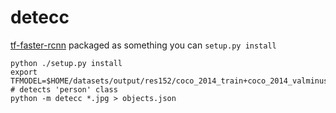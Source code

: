 # detecc

[tf-faster-rcnn](https://github.com/endernewton/tf-faster-rcnn) packaged as something you can `setup.py install`

```
python ./setup.py install
export TFMODEL=$HOME/datasets/output/res152/coco_2014_train+coco_2014_valminusminival
# detects 'person' class
python -m detecc *.jpg > objects.json
```
